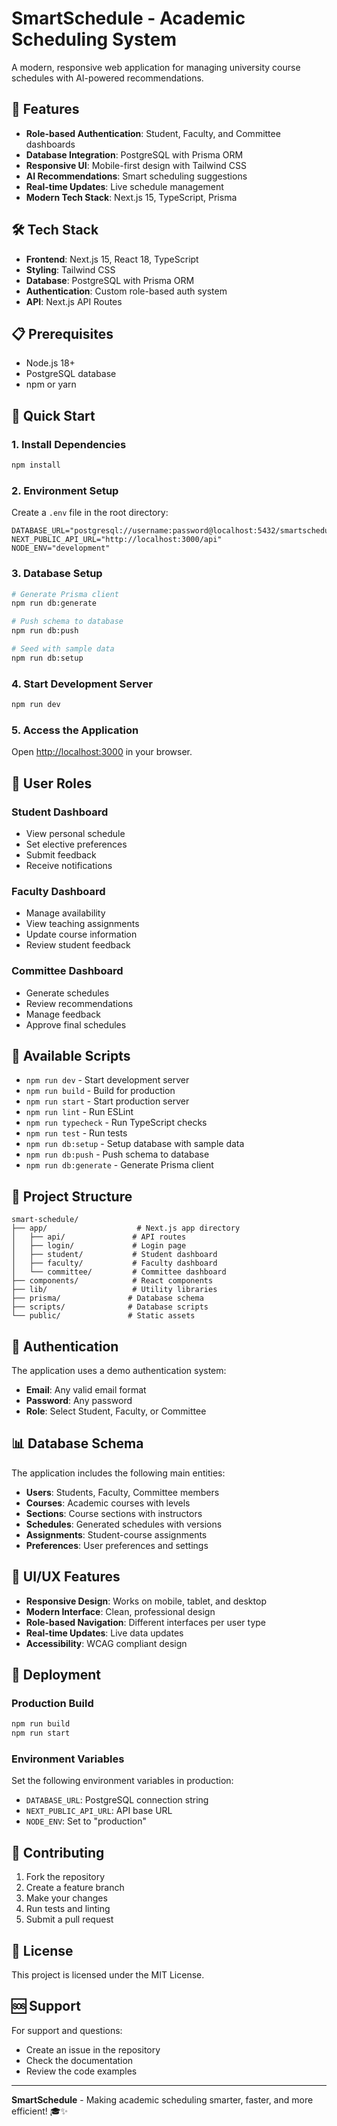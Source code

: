 # SmartSchedule - Academic Scheduling System

A modern, responsive web application for managing university course schedules with AI-powered recommendations.

## 🚀 Features

- **Role-based Authentication**: Student, Faculty, and Committee dashboards
- **Database Integration**: PostgreSQL with Prisma ORM
- **Responsive UI**: Mobile-first design with Tailwind CSS
- **AI Recommendations**: Smart scheduling suggestions
- **Real-time Updates**: Live schedule management
- **Modern Tech Stack**: Next.js 15, TypeScript, Prisma

## 🛠️ Tech Stack

- **Frontend**: Next.js 15, React 18, TypeScript
- **Styling**: Tailwind CSS
- **Database**: PostgreSQL with Prisma ORM
- **Authentication**: Custom role-based auth system
- **API**: Next.js API Routes

## 📋 Prerequisites

- Node.js 18+ 
- PostgreSQL database
- npm or yarn

## 🚀 Quick Start

### 1. Install Dependencies
```bash
npm install
```

### 2. Environment Setup
Create a `.env` file in the root directory:
```env
DATABASE_URL="postgresql://username:password@localhost:5432/smartschedule"
NEXT_PUBLIC_API_URL="http://localhost:3000/api"
NODE_ENV="development"
```

### 3. Database Setup
```bash
# Generate Prisma client
npm run db:generate

# Push schema to database
npm run db:push

# Seed with sample data
npm run db:setup
```

### 4. Start Development Server
```bash
npm run dev
```

### 5. Access the Application
Open [http://localhost:3000](http://localhost:3000) in your browser.

## 👥 User Roles

### Student Dashboard
- View personal schedule
- Set elective preferences
- Submit feedback
- Receive notifications

### Faculty Dashboard
- Manage availability
- View teaching assignments
- Update course information
- Review student feedback

### Committee Dashboard
- Generate schedules
- Review recommendations
- Manage feedback
- Approve final schedules

## 🔧 Available Scripts

- `npm run dev` - Start development server
- `npm run build` - Build for production
- `npm run start` - Start production server
- `npm run lint` - Run ESLint
- `npm run typecheck` - Run TypeScript checks
- `npm run test` - Run tests
- `npm run db:setup` - Setup database with sample data
- `npm run db:push` - Push schema to database
- `npm run db:generate` - Generate Prisma client

## 📁 Project Structure

```
smart-schedule/
├── app/                    # Next.js app directory
│   ├── api/               # API routes
│   ├── login/             # Login page
│   ├── student/           # Student dashboard
│   ├── faculty/           # Faculty dashboard
│   └── committee/         # Committee dashboard
├── components/            # React components
├── lib/                   # Utility libraries
├── prisma/               # Database schema
├── scripts/              # Database scripts
└── public/               # Static assets
```

## 🔐 Authentication

The application uses a demo authentication system:
- **Email**: Any valid email format
- **Password**: Any password
- **Role**: Select Student, Faculty, or Committee

## 📊 Database Schema

The application includes the following main entities:
- **Users**: Students, Faculty, Committee members
- **Courses**: Academic courses with levels
- **Sections**: Course sections with instructors
- **Schedules**: Generated schedules with versions
- **Assignments**: Student-course assignments
- **Preferences**: User preferences and settings

## 🎨 UI/UX Features

- **Responsive Design**: Works on mobile, tablet, and desktop
- **Modern Interface**: Clean, professional design
- **Role-based Navigation**: Different interfaces per user type
- **Real-time Updates**: Live data updates
- **Accessibility**: WCAG compliant design

## 🚀 Deployment

### Production Build
```bash
npm run build
npm run start
```

### Environment Variables
Set the following environment variables in production:
- `DATABASE_URL`: PostgreSQL connection string
- `NEXT_PUBLIC_API_URL`: API base URL
- `NODE_ENV`: Set to "production"

## 🤝 Contributing

1. Fork the repository
2. Create a feature branch
3. Make your changes
4. Run tests and linting
5. Submit a pull request

## 📝 License

This project is licensed under the MIT License.

## 🆘 Support

For support and questions:
- Create an issue in the repository
- Check the documentation
- Review the code examples

---

**SmartSchedule** - Making academic scheduling smarter, faster, and more efficient! 🎓✨
